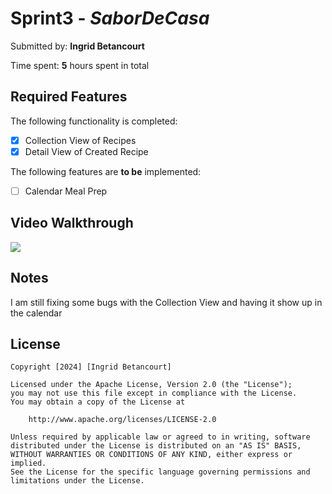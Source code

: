# Sprint3 - *SaborDeCasa*

Submitted by: **Ingrid Betancourt**

Time spent: **5** hours spent in total

## Required Features

The following functionality is completed:

- [X] Collection View of Recipes 
- [X] Detail View of Created Recipe

The following features are **to be** implemented:

- [ ] Calendar Meal Prep 

## Video Walkthrough

<div>
    <a href="https://www.loom.com/share/dacc2f97cab24177b6674b9aa88b9363">
      <img style="max-width:300px;" src="https://cdn.loom.com/sessions/thumbnails/dacc2f97cab24177b6674b9aa88b9363-with-play.gif">
    </a>
  </div>

## Notes

I am still fixing some bugs with the Collection View and having it show up in the calendar

## License

    Copyright [2024] [Ingrid Betancourt]

    Licensed under the Apache License, Version 2.0 (the "License");
    you may not use this file except in compliance with the License.
    You may obtain a copy of the License at

        http://www.apache.org/licenses/LICENSE-2.0

    Unless required by applicable law or agreed to in writing, software
    distributed under the License is distributed on an "AS IS" BASIS,
    WITHOUT WARRANTIES OR CONDITIONS OF ANY KIND, either express or implied.
    See the License for the specific language governing permissions and
    limitations under the License.
